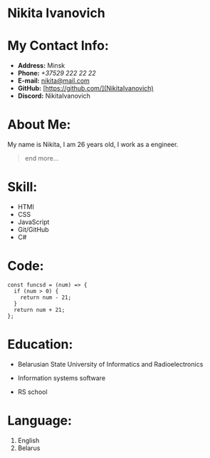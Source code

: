 # Nikita Ivanovich

# My Contact Info:
* **Address:** Minsk
* **Phone:** _+37529 222 22 22_
* **E-mail:** nikita@mail.com
* **GitHub:** [https://github.com/](NikitaIvanovich)
* **Discord:** NikitaIvanovich


# About Me:
 My name is Nikita, I am 26 years old, I work as a engineer.
 >end more...

# Skill:
* HTMl
* CSS
* JavaScript
* Git/GitHub
* C#

# Code:
```
const funcsd = (num) => {
  if (num > 0) {
    return num - 21;
  }
  return num + 21;
};
```

# Education:
* Belarusian State University of Informatics and Radioelectronics
 + Information systems software
* RS school

# Language:
1. English 
 2. Belarus  
